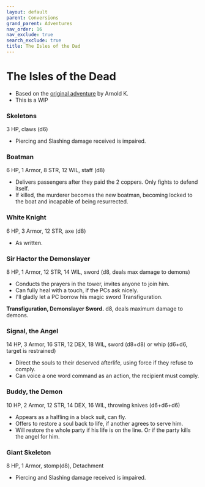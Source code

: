 ```yaml
---
layout: default
parent: Conversions
grand_parent: Adventures
nav_order: 16
nav_exclude: true
search_exclude: true
title: The Isles of the Dad
---
```


# The Isles of the Dead
- Based on the [original adventure](http://goblinpunch.blogspot.com/2015/04/the-isles-of-dead.html) by Arnold K.
- This is a WIP

### Skeletons

3 HP, claws (d6)

- Piercing and Slashing damage received is impaired.

### Boatman

6 HP, 1 Armor, 8 STR, 12 WIL, staff (d8)

- Delivers passengers after they paid the 2 coppers. Only fights to defend itself.
- If killed, the murderer becomes the new boatman, becoming locked to the boat and incapable of being resurrected.

### White Knight

6 HP, 3 Armor, 12 STR, axe (d8)

- As written.

### Sir Hactor the Demonslayer

8 HP, 1 Armor, 12 STR, 14 WIL, sword (d8, deals max damage to demons)

- Conducts the prayers in the tower, invites anyone to join him.
- Can fully heal with a touch, if the PCs ask nicely.
- I'll gladly let a PC borrow his magic sword Transfiguration.

**Transfiguration, Demonslayer Sword.** d8, deals maximum damage to demons.

### Signal, the Angel

14 HP, 3 Armor, 16 STR, 12 DEX, 18 WIL, sword (d8+d8) or whip (d6+d6, target is restrained)

- Direct the souls to their deserved afterlife, using force if they refuse to comply.
- Can voice a one word command as an action, the recipient must comply.

### Buddy, the Demon

10 HP, 2 Armor, 12 STR, 14 DEX, 16 WIL, throwing knives (d6+d6+d6)

- Appears as a halfling in a black suit, can fly.
- Offers to restore a soul back to life, if another agrees to serve him.
- Will restore the whole party if his life is on the line. Or if the party kills the angel for him.

### Giant Skeleton

8 HP, 1 Armor, stomp(d8), Detachment

- Piercing and Slashing damage received is impaired.
